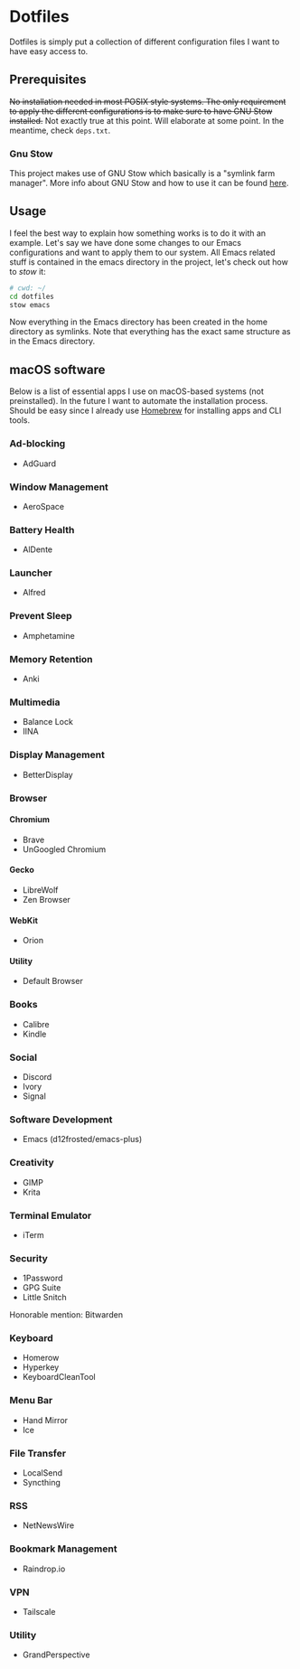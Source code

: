 # Dotfiles

Dotfiles is simply put a collection of different configuration files I want to
have easy access to.

## Prerequisites

~~No installation needed in most POSIX style systems. The only requirement to
apply the different configurations is to make sure to have GNU Stow
installed.~~ Not exactly true at this point. Will elaborate at some point. In
the meantime, check `deps.txt`.

### Gnu Stow

This project makes use of GNU Stow which basically is a "symlink farm manager".
More info about GNU Stow and how to use it can be found [here](https://www.gnu.org/software/stow/).

## Usage

I feel the best way to explain how something works is to do it with an example.
Let's say we have done some changes to our Emacs configurations and want to
apply them to our system. All Emacs related stuff is contained in the emacs
directory in the project, let's check out how to *stow* it:

```bash
# cwd: ~/
cd dotfiles
stow emacs
```

Now everything in the Emacs directory has been created in the home directory as
symlinks. Note that everything has the exact same structure as in the Emacs
directory.

## macOS software

Below is a list of essential apps I use on macOS-based systems (not preinstalled). In the future I want to automate the installation process. Should be easy since I already use [Homebrew](https://brew.sh/) for installing apps and CLI tools.

### Ad-blocking

  * AdGuard

### Window Management

  * AeroSpace

### Battery Health

  * AlDente

### Launcher

  * Alfred

### Prevent Sleep

  * Amphetamine

### Memory Retention

  * Anki

### Multimedia

  * Balance Lock
  * IINA

### Display Management

  * BetterDisplay

### Browser

#### Chromium

  * Brave
  * UnGoogled Chromium

#### Gecko

  * LibreWolf
  * Zen Browser

#### WebKit

  * Orion

#### Utility

  * Default Browser

### Books

  * Calibre
  * Kindle

### Social

  * Discord
  * Ivory
  * Signal

### Software Development

  * Emacs (d12frosted/emacs-plus)

### Creativity

  * GIMP
  * Krita

### Terminal Emulator

  * iTerm

### Security

  * 1Password
  * GPG Suite
  * Little Snitch

Honorable mention: Bitwarden

### Keyboard

  * Homerow
  * Hyperkey
  * KeyboardCleanTool

### Menu Bar

  * Hand Mirror
  * Ice

### File Transfer

  * LocalSend
  * Syncthing

### RSS

  * NetNewsWire

### Bookmark Management

  * Raindrop.io

### VPN

  * Tailscale

### Utility

  * GrandPerspective
